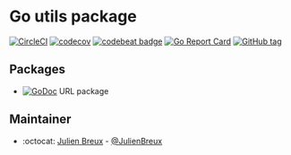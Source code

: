 # Go utils package

[![CircleCI](https://circleci.com/gh/Seize/go-utils.svg?style=svg)](https://circleci.com/gh/Seize/go-utils)
[![codecov](https://codecov.io/gh/Seize/go-utils/branch/master/graph/badge.svg)](https://codecov.io/gh/Seize/go-utils)
[![codebeat badge](https://codebeat.co/badges/6563304a-3a85-44e3-9441-3d16927e09bf)](https://codebeat.co/projects/github-com-seize-go-utils-master)
[![Go Report Card](https://goreportcard.com/badge/github.com/Seize/go-utils)](https://goreportcard.com/report/github.com/Seize/go-utils)
[![GitHub tag](https://img.shields.io/github/tag/Seize/go-utils.svg)](https://github.com/Seize/go-utils/releases)

## Packages

- [![GoDoc](https://godoc.org/github.com/deize/go-utils/url?status.svg)](http://godoc.org/github.com/seize/go-utils/url) URL package

## Maintainer

- :octocat: [Julien Breux](https://github.com/JulienBreux) - [@JulienBreux](https://twitter.com/JulienBreux)
